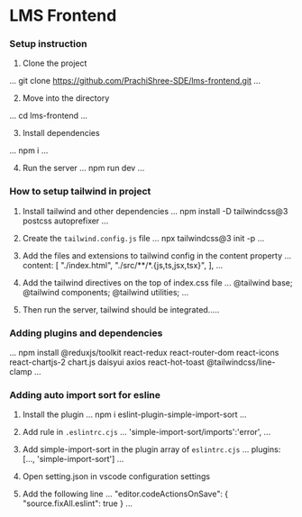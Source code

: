 # LMS Frontend

### Setup instruction

1. Clone the project

...
    git clone https://github.com/PrachiShree-SDE/lms-frontend.git
...

2. Move into the directory

...
    cd lms-frontend
...

3. Install dependencies

...
    npm i 
...

4. Run the server
...
npm run dev
...


### How  to setup tailwind in project
1. Install tailwind and other dependencies
...
    npm install -D tailwindcss@3 postcss autoprefixer
...
2.  Create the `tailwind.config.js` file
...
     npx tailwindcss@3 init -p
...
3. Add the files and extensions to tailwind config in the content property
...
     content: [
    "./index.html",
    "./src/**/*.{js,ts,jsx,tsx}",
  ],
...

4. Add the tailwind directives on the top of index.css file
...
    @tailwind base;
    @tailwind components;
    @tailwind utilities;
...

5.  Then run the server, tailwind should  be         integrated.....

### Adding plugins and dependencies
...
     npm install @reduxjs/toolkit react-redux react-router-dom react-icons react-chartjs-2 chart.js daisyui axios react-hot-toast @tailwindcss/line-clamp
...
###  Adding auto import  sort for esline
1. Install the  plugin 
...
     npm i eslint-plugin-simple-import-sort
...
2. Add rule in `.eslintrc.cjs`
...
     'simple-import-sort/imports':'error',
...
3. Add simple-import-sort in  the plugin  array of `eslintrc.cjs` 
...
    plugins: [..., 'simple-import-sort']
...

4. Open setting.json in vscode configuration settings
5. Add the following line
...
     "editor.codeActionsOnSave": {
        "source.fixAll.eslint": true
     }
...